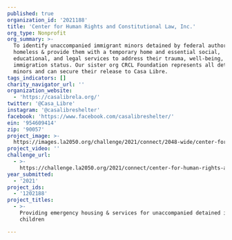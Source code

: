 ```yaml
---
published: true
organization_id: '2021188'
title: 'Center for Human Rights and Constitutional Law, Inc.'
org_type: Nonprofit
org_summary: >-
  To identify unaccompanied immigrant minors detained by federal authorities or
  homeless & provide them with a temporary home and essential social,
  educational, and legal services to address their trauma, well-being, and legal
  immigration status. Our sister org CRCL Foundation represents all detained
  minors and can secure their release to Casa Libre.
tags_indicators: []
charity_navigator_url: ''
organization_website:
  - 'https://casalibrela.org/'
twitter: '@Casa_Libre'
instagram: '@casalibreshelter'
facebook: 'https://www.facebook.com/casalibreshelter/'
ein: '954609414'
zip: '90057'
project_image: >-
  https://images.la2050.org/challenge/2021/connect/2048-wide/center-for-human-rights-and-constitutional-law-inc.jpg
project_video: ''
challenge_url:
  - >-
    https://challenge.la2050.org/2021/connect/center-for-human-rights-and-constitutional-law-inc/
year_submitted:
  - '2021'
project_ids:
  - '1202188'
project_titles:
  - >-
    Providing emergency housing & services for unaccompanied detained immigrant
    children

---
```


